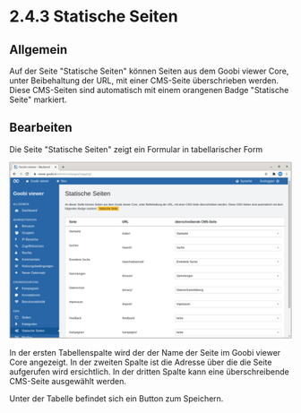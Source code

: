 # 2.4.3 Statische Seiten

## Allgemein

Auf der Seite "Statische Seiten" können Seiten aus dem Goobi viewer Core, unter Beibehaltung der URL, mit einer CMS-Seite überschrieben werden. Diese CMS-Seiten sind automatisch mit einem orangenen Badge "Statische Seite" markiert.

## Bearbeiten

Die Seite "Statische Seiten" zeigt ein Formular in tabellarischer Form

![Die Seite &quot;Statische Seiten&quot;](../../../.gitbook/assets/5.2.4.3_de_statischeseiten.png)

In der ersten Tabellenspalte wird der der Name der Seite im Goobi viewer Core angezeigt. In der zweiten Spalte ist die Adresse über die die Seite aufgerufen wird ersichtlich. In der dritten Spalte kann eine überschreibende CMS-Seite ausgewählt werden.

Unter der Tabelle befindet sich ein Button zum Speichern.


